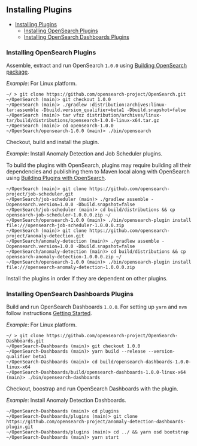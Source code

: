 ## Installing Plugins

- [Installing Plugins](#installing-plugins)
  - [Installing OpenSearch Plugins](#installing-opensearch-plugins)
  - [Installing OpenSearch Dashboards Plugins](#installing-opensearch-dashboards-plugins)

### Installing OpenSearch Plugins

Assemble, extract and run OpenSearch `1.0.0` using [Building OpenSearch package](https://github.com/opensearch-project/OpenSearch/blob/main/TESTING.md#creating-packages).  

_Example_: For Linux platform.

```
~/ > git clone https://github.com/opensearch-project/OpenSearch.git
~/OpenSearch (main)> git checkout 1.0.0
~/OpenSearch (main)> ./gradlew :distribution:archives:linux-tar:assemble -Dbuild.version_qualifier=beta1 -Dbuild.snapshot=false
~/OpenSearch (main)> tar vfxz distribution/archives/linux-tar/build/distributions/opensearch-1.0.0-linux-x64.tar.gz
~/OpenSearch (main)> cd opensearch-1.0.0
~/OpenSearch/opensearch-1.0.0 (main)> ./bin/opensearch
```

Checkout, build and install the plugin.

_Example_: Install Anomaly Detection and Job Scheduler plugins.

To build the plugins with OpenSearch, plugins may require building all their dependencies and publishing them to Maven local along with OpenSearch using [Building Plugins with OpenSearch](https://github.com/opensearch-project/opensearch-plugins/blob/main/BUILDING.md).

```
~/OpenSearch (main)> git clone https://github.com/opensearch-project/job-scheduler.git
~/OpenSearch/job-scheduler (main)> ./gradlew assemble -Dopensearch.version=1.0.0 -Dbuild.snapshot=false
~/OpenSearch/job-scheduler (main)> cd build/distributions && cp opensearch-job-scheduler-1.0.0.0.zip ~/
~/OpenSearch/opensearch-1.0.0 (main)> ./bin/opensearch-plugin install file:///opensearch-job-scheduler-1.0.0.0.zip
~/OpenSearch (main)> git clone https://github.com/opensearch-project/anomaly-detection.git
~/OpenSearch/anomaly-detection (main)> ./gradlew assemble -Dopensearch.version=1.0.0 -Dbuild.snapshot=false
~/OpenSearch/anomaly-detection (main)> cd build/distributions && cp opensearch-anomaly-detection-1.0.0.0.zip ~/
~/OpenSearch/opensearch-1.0.0 (main)> ./bin/opensearch-plugin install file:///opensearch-anomaly-detection-1.0.0.0.zip
```

Install the plugins in order if they are dependent on other plugins.

### Installing OpenSearch Dashboards Plugins

Build and run OpenSearch Dashboards `1.0.0`. For setting up `yarn` and `nvm` follow instructions [Getting Started](https://github.com/opensearch-project/OpenSearch-Dashboards#getting-started).

_Example_: For Linux platform.

```
~/ > git clone https://github.com/opensearch-project/OpenSearch-Dashboards.git
~/OpenSearch-Dashboards (main)> git checkout 1.0.0
~/OpenSearch-Dashboards (main)> yarn build --release --version-qualifier beta1
~/OpenSearch-Dashboards (main)> cd build/opensearch-dashboards-1.0.0-linux-x64
~/OpenSearch-Dashboards/build/opensearch-dashboards-1.0.0-linux-x64 (main)> ./bin/opensearch-dashboards
```

Checkout, boostrap and run OpenSearch Dashboards with the plugin.

_Example_: Install Anomaly Detection Dashboards.

```
~/OpenSearch-Dashboards (main)> cd plugins
~/OpenSearch-Dashboards/plugins (main)> git clone https://github.com/opensearch-project/anomaly-detection-dashboards-plugin.git
~/OpenSearch-Dashboards/plugins (main)> cd ../ && yarn osd bootstrap
~/OpenSearch-Dashboards (main)> yarn start
```

